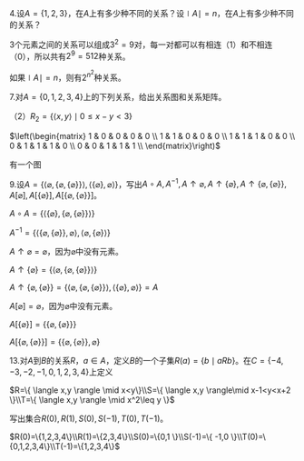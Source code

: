 4.设$A=\{1,2,3\}$，在$A$上有多少种不同的关系？设$\mid A\mid=n$，在$A$上有多少种不同的关系？

3个元素之间的关系可以组成$3^2=9$对，每一对都可以有相连（1）和不相连（0），所以共有$2^9=512$种关系。

如果$\mid A\mid=n$，则有$2^{n^2}$种关系。

7.对$A=\{0,1,2,3,4\}$上的下列关系，给出关系图和关系矩阵。

（2）$R_2=\{ \langle x,y \rangle \mid 0\leq x-y<3 \}$

$\left(\begin{matrix}
    1 & 0 & 0 & 0 & 0 \\
    1 & 1 & 0 & 0 & 0 \\
    1 & 1 & 1 & 0 & 0 \\
    0 & 1 & 1 & 1 & 0 \\
    0 & 0 & 1 & 1 & 1 \\
\end{matrix}\right)$

有一个图

9.设$A=\{\langle \varnothing,\{ \varnothing,\{ \varnothing \} \} \rangle ,\langle \{ \varnothing \},\varnothing \rangle  \}$，写出$A\circ A,A^{-1},A\uparrow \varnothing,A\uparrow\{\varnothing\},A\uparrow\{\varnothing,\{ \varnothing \}\},A[\varnothing],A[\{ \varnothing \}],A[\{\varnothing, \{ \varnothing\}\}]$。

$A\circ A=\{ \langle \{ \varnothing \}, \{ \varnothing,\{ \varnothing \} \}\rangle \}$

$A^{-1}=\{\langle \{ \varnothing,\{ \varnothing \} \},\varnothing \rangle ,\langle \varnothing,\{ \varnothing \} \rangle  \}$

$A\uparrow \varnothing=\varnothing$，因为$\varnothing$中没有元素。

$A\uparrow\{\varnothing\}=\{\langle \varnothing,\{ \varnothing,\{ \varnothing \} \} \rangle\}$

$A\uparrow\{\varnothing,\{ \varnothing \}\}=\{\langle \varnothing,\{ \varnothing,\{ \varnothing \} \} \rangle ,\langle \{ \varnothing \},\varnothing \rangle  \}=A$

$A[\varnothing]=\varnothing$，因为$\varnothing$中没有元素。

$A[\{ \varnothing \}]=\{\{ \varnothing,\{ \varnothing \} \}\}$

$A[\{\varnothing, \{ \varnothing\}\}]=\{\{ \varnothing,\{ \varnothing \} \},\varnothing \}$

13.对$A$到$B$的关系$R$，$a\in A$，定义$B$的一个子集$R(a)=\{b\mid aRb\}$。在$C=\{-4,-3,-2,-1,0,1,2,3,4\}$上定义

$R=\{ \langle x,y \rangle \mid x<y\}\\S=\{ \langle x,y \rangle\mid x-1<y<x+2 \}\\T=\{ \langle x,y \rangle \mid x^2\leq y \}$

写出集合$R(0),R(1),S(0),S(-1),T(0),T(-1)$。

$R(0)=\{1,2,3,4\}\\R(1)=\{2,3,4\}\\S(0)=\{0,1 \}\\S(-1)=\{ -1,0 \}\\T(0)=\{0,1,2,3,4\}\\T(-1)=\{1,2,3,4\}$